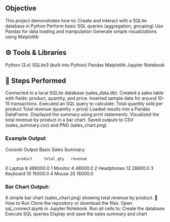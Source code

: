 ## Objective

This project demonstrates how to:
Create and interact with a SQLite database in Python
Perform basic SQL queries (aggregation, grouping)
Use Pandas for data loading and manipulation
Generate simple visualizations using Matplotlib

## ⚙️ Tools & Libraries
Python (3.x)
SQLite3 (built into Python)
Pandas
Matplotlib
Jupyter Notebook

## 🧠 Steps Performed
Connected to a local SQLite database (sales_data.db).
Created a sales table with fields: product, quantity, and price.
Inserted sample data for around 10–15 transactions.
Executed an SQL query to calculate:
Total quantity sold per product
Total revenue (quantity × price)
Loaded results into a Pandas DataFrame.
Displayed the summary using print statements.
Visualized the total revenue by product in a bar chart.
Saved outputs to CSV (sales_summary.csv) and PNG (sales_chart.png).

### Example Output
Console Output
Basic Sales Summary:

         product     total_qty   revenue
0         Laptop           8   486000.0
1        Monitor           4    48000.0
2       Headphones        12    28600.0
3        Keyboard         10    15000.0
4           Mouse         20    16000.0


### Bar Chart Output:
A simple bar chart (sales_chart.png) showing total revenue by product.
🚀 How to Run
Clone the repository or download the files.
Open sql_connect.ipynb in Jupyter Notebook.
Run all cells to:
Create the database
Execute SQL queries
Display and save the sales summary and chart
